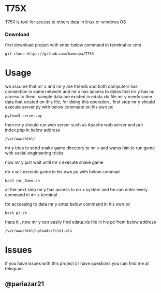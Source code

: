 # T75X

<p>T75X is tool for access to others data in linux or windows OS</p>

<h3>Download</h3>

<p>first download project with enter below command in terminal or cmd</p>

    git clone https://github.com/hamedpa/T75X

# Usage
  <p>we assume that mr x and mr y are friends and both computers has connection in same network and mr x has access to datas that mr y has no access to them.
  sample data are existed in edata.xls file mr y needs some data that existed on this file, for doing this operation ,
  first step mr y should  execute server.py 
with below command on his own pc 
</p>  

    python3 server.py
    
<p>then mr y should run web server such as Apache web server and put index.php in below address</p>

    /var/www/html/
    
    
  <p>mr y tries to send snake game directory to mr x and wants him to run game with social engineering tricks</p>

  <p>now mr y just wait until mr x execute snake game</p>

  <p>mr x will execute game in his own pc with below commad</p>
  
    bash run_Game.sh
 
   <p>at the next step mr y has access to mr x system and he can enter every command in mr x terminal
   
   for accessing  to data mr y enter below command in his own pc</p>

    bash p1.sh
    
  <p>thats it , now mr y can easily find edata.xls file in his pc from below address</p>

    /var/www/html/uploads/file1.xls

# Issues
  
  <p>if you have issues with this project or have questions you can find me at telegram</p>
  <h2>@pariazar21</h2>
